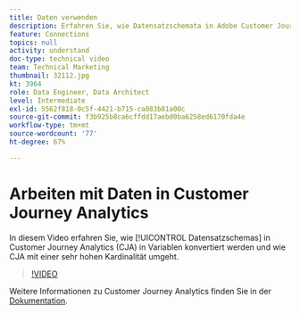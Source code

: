 ```yaml
---
title: Daten verwenden
description: Erfahren Sie, wie Datensatzschemata in Adobe Customer Journey Analytics in Variablen übersetzt werden und wie CJA mit sehr hoher Kardinalität umgeht.
feature: Connections
topics: null
activity: understand
doc-type: technical video
team: Technical Marketing
thumbnail: 32112.jpg
kt: 3964
role: Data Engineer, Data Architect
level: Intermediate
exl-id: 5562f818-0c5f-4421-b715-ca083b81a00c
source-git-commit: f3b925b8ca6cffdd17aebd0ba6258ed6170fda4e
workflow-type: tm+mt
source-wordcount: '77'
ht-degree: 67%

---
```


# Arbeiten mit Daten in Customer Journey Analytics

In diesem Video erfahren Sie, wie [!UICONTROL Datensatzschemas] in Customer Journey Analytics (CJA) in Variablen konvertiert werden und wie CJA mit einer sehr hohen Kardinalität umgeht.

>[!VIDEO](https://video.tv.adobe.com/v/32112/?quality=12)

Weitere Informationen zu Customer Journey Analytics finden Sie in der [Dokumentation](https://docs.adobe.com/content/help/de-DE/analytics-platform/using/cja-landing.html).
